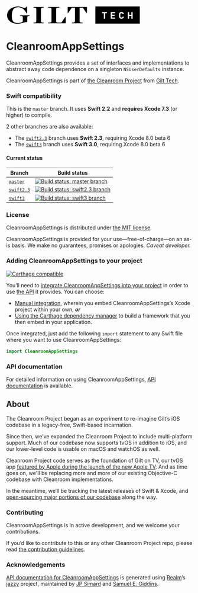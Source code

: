 ![Gilt Tech logo](https://raw.githubusercontent.com/gilt/Cleanroom/master/Assets/gilt-tech-logo.png)

# CleanroomAppSettings

CleanroomAppSettings provides a set of interfaces and implementations to abstract away code dependence on a singleton `NSUserDefaults` instance.

CleanroomAppSettings is part of [the Cleanroom Project](https://github.com/gilt/Cleanroom) from [Gilt Tech](http://tech.gilt.com).


### Swift compatibility

This is the `master` branch. It uses **Swift 2.2** and **requires Xcode 7.3** (or higher) to compile.

2 other branches are also available:

- The [`swift2.3`](https://github.com/emaloney/CleanroomAppSettings/tree/swift2.3) branch uses **Swift 2.3**, requiring Xcode 8.0 beta 6
- The [`swift3`](https://github.com/emaloney/CleanroomAppSettings/tree/swift3) branch uses **Swift 3.0**, requiring Xcode 8.0 beta 6


#### Current status

Branch|Build status
--------|------------------------
[`master`](https://github.com/emaloney/CleanroomAppSettings)|[![Build status: master branch](https://travis-ci.org/emaloney/CleanroomAppSettings.svg?branch=master)](https://travis-ci.org/emaloney/CleanroomAppSettings)
[`swift2.3`](https://github.com/emaloney/CleanroomAppSettings/tree/swift2.3)|[![Build status: swift2.3 branch](https://travis-ci.org/emaloney/CleanroomAppSettings.svg?branch=swift2.3)](https://travis-ci.org/emaloney/CleanroomAppSettings)
[`swift3`](https://github.com/emaloney/CleanroomAppSettings/tree/swift3)|[![Build status: swift3 branch](https://travis-ci.org/emaloney/CleanroomAppSettings.svg?branch=swift3)](https://travis-ci.org/emaloney/CleanroomAppSettings)


### License

CleanroomAppSettings is distributed under [the MIT license](/blob/master/LICENSE).

CleanroomAppSettings is provided for your use—free-of-charge—on an as-is basis. We make no guarantees, promises or apologies. *Caveat developer.*


### Adding CleanroomAppSettings to your project

[![Carthage compatible](https://img.shields.io/badge/Carthage-compatible-4BC51D.svg?style=flat)](https://github.com/Carthage/Carthage)

You’ll need to [integrate CleanroomAppSettings into your project](https://github.com/emaloney/CleanroomAppSettings/blob/master/INTEGRATION.md) in order to use [the API](https://rawgit.com/emaloney/CleanroomAppSettings/master/Documentation/API/index.html) it provides. You can choose:

- [Manual integration](https://github.com/emaloney/CleanroomAppSettings/blob/master/INTEGRATION.md#manual-integration), wherein you embed CleanroomAppSettings’s Xcode project within your own, **_or_**
- [Using the Carthage dependency manager](https://github.com/emaloney/CleanroomAppSettings/blob/master/INTEGRATION.md#carthage-integration) to build a framework that you then embed in your application.

Once integrated, just add the following `import` statement to any Swift file where you want to use CleanroomAppSettings:

```swift
import CleanroomAppSettings
```


### API documentation

For detailed information on using CleanroomAppSettings, [API documentation](https://rawgit.com/emaloney/CleanroomAppSettings/master/Documentation/API/index.html) is available.


## About

The Cleanroom Project began as an experiment to re-imagine Gilt’s iOS codebase in a legacy-free, Swift-based incarnation.

Since then, we’ve expanded the Cleanroom Project to include multi-platform support. Much of our codebase now supports tvOS in addition to iOS, and our lower-level code is usable on macOS and watchOS as well.

Cleanroom Project code serves as the foundation of Gilt on TV, our tvOS app [featured by Apple during the launch of the new Apple TV](http://www.apple.com/apple-events/september-2015/). And as time goes on, we'll be replacing more and more of our existing Objective-C codebase with Cleanroom implementations.

In the meantime, we’ll be tracking the latest releases of Swift & Xcode, and [open-sourcing major portions of our codebase](https://github.com/gilt/Cleanroom#open-source-by-default) along the way.


### Contributing

CleanroomAppSettings is in active development, and we welcome your contributions.

If you’d like to contribute to this or any other Cleanroom Project repo, please read [the contribution guidelines](https://github.com/gilt/Cleanroom#contributing-to-the-cleanroom-project).


### Acknowledgements

[API documentation for CleanroomAppSettings](https://rawgit.com/emaloney/CleanroomAppSettings/master/Documentation/API/index.html) is generated using [Realm](http://realm.io)’s [jazzy](https://github.com/realm/jazzy/) project, maintained by [JP Simard](https://github.com/jpsim) and [Samuel E. Giddins](https://github.com/segiddins).

